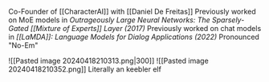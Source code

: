 Co-Founder of [[CharacterAI]] with [[Daniel De Freitas]]
Previously worked on MoE models in *Outrageously Large Neural Networks: The Sparsely-Gated [[Mixture of Experts]] Layer (2017)*
Previously worked on chat models in *[[LaMDA]]: Language Models for Dialog Applications (2022)*
Pronounced "No-Em"


![[Pasted image 20240418210313.png|300]]
![[Pasted image 20240418210352.png]]
Literally an keebler elf